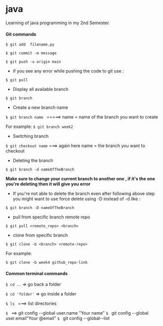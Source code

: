 # java
Learning of java programming in my 2nd Semester.

#### Git commands 
`$ git add  filename.py`

`$ git commit -m message`

`$ git push -u origin main`

* if you see any error while pushing the code to git use :

`$ git pull`

* Display all available branch

`$ git branch`

* Create a new branch name 

`$ git branch name ` =====> name = name of the branch you want to create 

For example:
`$ git branch week2`

* Switching branch 

`$ git checkout name` ===> again here name = the branch you want to checkout

* Deleting the branch 

`$ git branch -d nameOfTheBranch `
 
 **Make sure to change your current branch to another one , if it's the one you're deleting 
 then it will give you error**

 * If you're not able to delete the branch even after following above step you might want to use force delete using -D instead of -d like :

 `$ git branch -D nameOfTheBranch`
 
 * pull from specific branch remote repo 

 `$ git pull <remote_repo> <branch>`

 * clone from specific branch 
 
 `$ git clone -b <branch> <remote-repo>`

 For example:
 
 `$ git clone -b week4 github_repo-link`

#### Common terminal commands 
`$ cd ..` => go back a folder 

`$ cd 'folder'` => go inside a folder 

`$ ls ` ===> list directories 


`$ ` ==> git config --global user.name "Your name"
`$ ` git config --global user.email"Your @email"
`$ ` git config --global--list